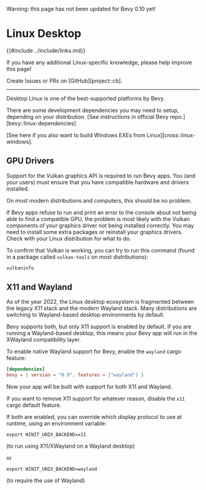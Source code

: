Warning: this page has not been updated for Bevy 0.10 yet!

# Linux Desktop

{{#include ../include/links.md}}

If you have any additional Linux-specific knowledge,
please help improve this page!

Create Issues or PRs on [GitHub][project::cb].

---

Desktop Linux is one of the best-supported platforms by Bevy.

There are some development dependencies you may need to setup, depending on your
distribution. [See instructions in official Bevy repo.][bevy::linux-dependencies]

[See here if you also want to build Windows EXEs from Linux][cross::linux-windows].

## GPU Drivers

Support for the Vulkan graphics API is required to run Bevy apps. You (and your
users) must ensure that you have compatible hardware and drivers installed.

On most modern distributions and computers, this should be no problem.

If Bevy apps refuse to run and print an error to the console about not being
able to find a compatible GPU, the problem is most likely with the Vulkan
components of your graphics driver not being installed correctly. You may
need to install some extra packages or reinstall your graphics drivers. Check
with your Linux distribution for what to do.

To confirm that Vulkan is working, you can try to run this command (found in
a package called `vulkan-tools` on most distributions):

```sh
vulkaninfo
```

## X11 and Wayland

As of the year 2022, the Linux desktop ecosystem is fragmented between
the legacy X11 stack and the modern Wayland stack. Many distributions are
switching to Wayland-based desktop environments by default.

Bevy supports both, but only X11 support is enabled by default. If you are
running a Wayland-based desktop, this means your Bevy app will run in the
XWayland compatibility layer.

To enable native Wayland support for Bevy, enable the `wayland` cargo feature:

```toml
[dependencies]
bevy = { version = "0.9", features = ["wayland"] }
```

Now your app will be built with support for both X11 and Wayland.

If you want to remove X11 support for whatever reason, disable the `x11`
cargo default feature.

If both are enabled, you can override which display protocol to use at runtime,
using an environment variable:

```shell
export WINIT_UNIX_BACKEND=x11
```

(to run using X11/XWayland on a Wayland desktop)

or

```shell
export WINIT_UNIX_BACKEND=wayland
```

(to require the use of Wayland)

